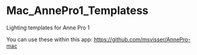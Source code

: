 # Mac_AnnePro1_Templatess
Lighting templates for Anne Pro 1

You can use these within this app:
https://github.com/msvisser/AnnePro-mac

